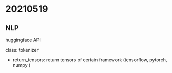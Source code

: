 # 20210519

## NLP

huggingface API

class: tokenizer

- return_tensors: return tensors of certain framework (tensorflow, pytorch, numpy )

